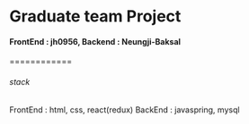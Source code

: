 # Graduate team Project

#### FrontEnd : jh0956, Backend : Neungji-Baksal

============

###### stack

FrontEnd : html, css, react(redux)
BackEnd : javaspring, mysql
